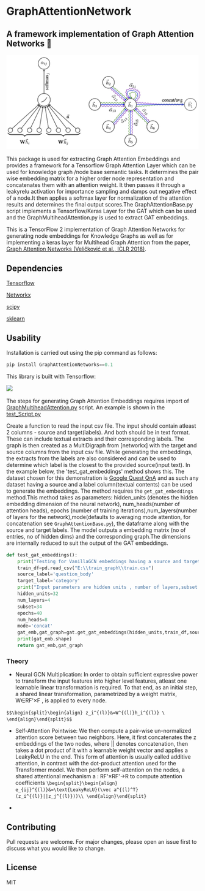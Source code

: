 # GraphAttentionNetwork


## A framework implementation of Graph Attention Networks :robot:

![img1](imgs/GAT.jpg)

This package is used for extracting Graph Attention Embeddings and provides a framework for a Tensorflow Graph Attention Layer which can be used for knowledge graph /node base semantic tasks. It determines the pair wise embedding matrix for a higher order node representation and concatenates them with an attention weight. It then passes it through a leakyrelu activation for importance sampling and damps out negative effect of a node.It then applies a softmax layer for normalization of the attention results and determines the final output scores.The GraphAttentionBase.py script implements a Tensorflow/Keras Layer for the GAT which can be used and the GraphMultiheadAttention.py is used to extract GAT embeddings.

This is a TensorFlow 2 implementation of Graph Attention Networks for generating node embeddings for Knowledge Graphs as well as for implementing a keras layer for Multihead Graph Attention from the paper, [Graph Attention Networks (Veličković et al., ICLR 2018)](https://arxiv.org/abs/1710.10903).


## Dependencies

<a href="https://www.tensorflow.org/">Tensorflow</a>


<a href="https://networkx.org/">Networkx</a>


<a href="https://scipy.org/">scipy</a>


<a href="https://scikit-learn.org/stable/">sklearn</a>



## Usability

Installation is carried out using the pip command as follows:

```python
pip install GraphAttentionNetworks==0.1
```

This library is built with Tensorflow:

<img src="https://media.wired.com/photos/5955aeeead90646d424bb349/master/pass/google-tensor-flow-logo-black-S.jpg">

The steps for generating Graph Attention Embeddings requires import of [GraphMultiheadAttention.py](https://github.com/abhilash1910/GraphAttentionNetworks/blob/master/GraphAttentionNetworks/GraphMultiheadAttention.py) script. An example is shown in the [test_Script.py](https://github.com/abhilash1910/GraphAttentionNetworks/blob/master/test_script.py)

Create a function to read the input csv file. The input should contain atleast 2 columns - source and target(labels). And both should be in text format. These can include textual extracts and their corresponding labels. The graph is then created as a MultiDigraph from [networkx] with the target and source columns from the input csv file. While generating the embeddings, the extracts from the labels are also considered and can be used to determine which label is the closest to the provided source(input text). In the example below, the 'test_gat_embeddings' method shows this. The dataset chosen for this demonstration is [Google Quest QnA](https://www.kaggle.com/c/google-quest-challenge) and as such any dataset having a source and a label column(textual contents) can be used to generate the embeddings. The  method requires the ```get_gat_embeddings``` method.This method takes as parameters: hidden_units (denotes the hidden embedding dimension of the neural network), num_heads(number of attention heads), epochs (number of training iterations),num_layers(number of layers for the network),mode(defaults to averaging mode attention, for concatenation see ```GraphAttentionBase.py```), the dataframe along with the source and target labels. The model outputs a embedding matrix (no of entries, no of hidden dims) and the corresponding graph.The dimensions are internally reduced to suit the output of the GAT embeddings.


```python
def test_gat_embeddings():
    print("Testing for VanillaGCN embeddings having a source and target label")
    train_df=pd.read_csv("E:\\train_graph\\train.csv")
    source_label='question_body'
    target_label='category'
    print("Input parameters are hidden units , number of layers,subset (values of entries to be considered for embeddings),epochs ")
    hidden_units=32
    num_layers=4
    subset=34
    epochs=40
    num_heads=8
    mode='concat'
    gat_emb,gat_graph=gat.get_gat_embeddings(hidden_units,train_df,source_label,target_label,epochs,num_layers,num_heads,mode,subset)
    print(gat_emb.shape)
    return gat_emb,gat_graph

```

### Theory

- Neural GCN Multiplication: In order to obtain sufficient expressive power to transform the input features into higher level features, atleast one learnable linear transformation is required. To that end, as an initial step, a shared linear transformation, parametrized by a weight matrix, W∈RF'×F , is applied to every node.

`$$\begin{split}\begin{align}
z_i^{(l)}&=W^{(l)}h_i^{(l)} \ 
\end{align}\end{split}$$`

- Self-Attention Pointwise: We then compute a pair-wise un-normalized attention score between two neighbors. Here, it first concatenates the z embeddings of the two nodes, where || denotes concatenation, then takes a dot product of it with a learnable weight vector  and applies a LeakyReLU in the end. This form of attention is usually called additive attention, in contrast with the dot-product attention used for the Transformer model. We then perform self-attention on the nodes, a shared attentional mechanism a : RF'×RF'→R to compute attention coefficients 
`\begin{split}\begin{align}
e_{ij}^{(l)}&=\text{LeakyReLU}(\vec a^{(l)^T}(z_i^{(l)}||z_j^{(l)}))\\
\end{align}\end{split}`

- 



## Contributing

Pull requests are welcome. For major changes, please open an issue first to discuss what you would like to change.

## License

MIT
